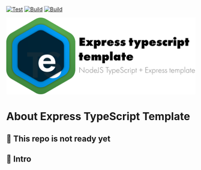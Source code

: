 [![Test](https://github.com/kamaal-/express-typescript-template/actions/workflows/test.yml/badge.svg)](https://github.com/kamaal-/express-typescript-template/actions/workflows/test.yml)
[![Build](https://github.com/kamaal-/express-typescript-template/actions/workflows/build.yml/badge.svg)](https://github.com/kamaal-/express-typescript-template/actions/workflows/build.yml)
[![Build](https://github.com/kamaal-/express-typescript-template/actions/workflows/code-quality.yml/badge.svg)](https://github.com/kamaal-/express-typescript-template/actions/workflows/code-quality.yml)

<picture>
<source srcset="assets/logo-d.svg" media="(prefers-color-scheme: dark)">
<img src="assets/logo.svg" alt="Express TypeScript Template">
</picture>

# About Express TypeScript Template

## 🚧 This repo is not ready yet

## 🌿 Intro


